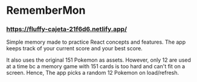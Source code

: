# RememberMon

### https://fluffy-cajeta-21f6d6.netlify.app/

Simple memory made to practice React concepts and features. The app keeps track of your current score and your best score. 

It also uses the original 151 Pokemon as assets. However, only 12 are used at a time bc a memory game with 151 cards is too hard and can't fit on a screen. Hence, The app picks a random 12 Pokemon on load/refresh.
